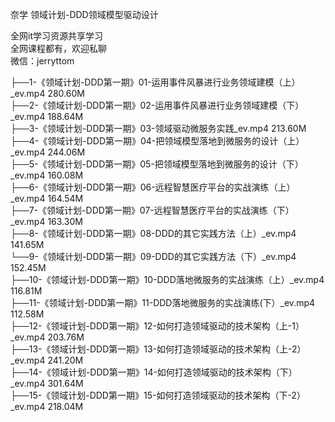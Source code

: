 奈学 领域计划-DDD领域模型驱动设计

全网it学习资源共享学习<br>全网课程都有，欢迎私聊<br>微信：jerryttom<br>

├──1-《领域计划-DDD第一期》01-运用事件风暴进行业务领域建模（上）_ev.mp4 280.60M<br> ├──2-《领域计划-DDD第一期》02-运用事件风暴进行业务领域建模（下）_ev.mp4 188.64M<br> ├──3-《领域计划-DDD第一期》03-领域驱动微服务实践_ev.mp4 213.60M<br> ├──4-《领域计划-DDD第一期》04-把领域模型落地到微服务的设计（上）_ev.mp4 244.06M<br> ├──5-《领域计划-DDD第一期》05-把领域模型落地到微服务的设计（下）_ev.mp4 160.08M<br> ├──6-《领域计划-DDD第一期》06-远程智慧医疗平台的实战演练（上）_ev.mp4 164.54M<br> ├──7-《领域计划-DDD第一期》07-远程智慧医疗平台的实战演练（下）_ev.mp4 163.30M<br> ├──8-《领域计划-DDD第一期》08-DDD的其它实践方法（上）_ev.mp4 141.65M<br> └──9-《领域计划-DDD第一期》09-DDD的其它实践方法（下）_ev.mp4 152.45M<br> ├──10-《领域计划-DDD第一期》10-DDD落地微服务的实战演练（上）_ev.mp4 116.81M<br> ├──11-《领域计划-DDD第一期》11-DDD落地微服务的实战演练(下）_ev.mp4 112.58M<br> ├──12-《领域计划-DDD第一期》12-如何打造领域驱动的技术架构（上-1）_ev.mp4 203.76M<br> ├──13-《领域计划-DDD第一期》13-如何打造领域驱动的技术架构（上-2）_ev.mp4 241.20M<br> ├──14-《领域计划-DDD第一期》14-如何打造领域驱动的技术架构（下）_ev.mp4 301.64M<br> ├──15-《领域计划-DDD第一期》15-如何打造领域驱动的技术架构（下-2）_ev.mp4 218.04M